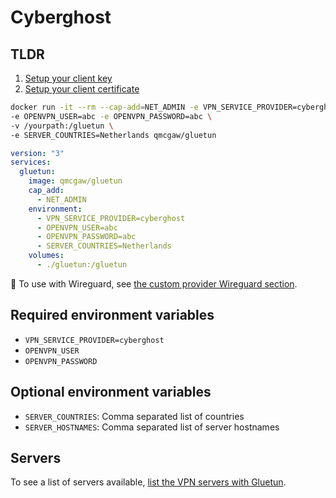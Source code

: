 # Cyberghost

## TLDR

1. [Setup your client key](../advanced/openvpn-client-key.md)
1. [Setup your client certificate](../advanced/openvpn-client-certificate.md)

```sh
docker run -it --rm --cap-add=NET_ADMIN -e VPN_SERVICE_PROVIDER=cyberghost \
-e OPENVPN_USER=abc -e OPENVPN_PASSWORD=abc \
-v /yourpath:/gluetun \
-e SERVER_COUNTRIES=Netherlands qmcgaw/gluetun
```

```yml
version: "3"
services:
  gluetun:
    image: qmcgaw/gluetun
    cap_add:
      - NET_ADMIN
    environment:
      - VPN_SERVICE_PROVIDER=cyberghost
      - OPENVPN_USER=abc
      - OPENVPN_PASSWORD=abc
      - SERVER_COUNTRIES=Netherlands
    volumes:
      - ./gluetun:/gluetun
```

💁 To use with Wireguard, see [the custom provider Wireguard section](custom.md#wireguard).

## Required environment variables

- `VPN_SERVICE_PROVIDER=cyberghost`
- `OPENVPN_USER`
- `OPENVPN_PASSWORD`

## Optional environment variables

- `SERVER_COUNTRIES`: Comma separated list of countries
- `SERVER_HOSTNAMES`: Comma separated list of server hostnames

## Servers

To see a list of servers available, [list the VPN servers with Gluetun](../servers.md#list-of-vpn-servers).
